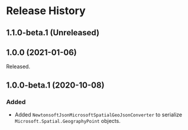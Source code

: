 # Release History

## 1.1.0-beta.1 (Unreleased)


## 1.0.0 (2021-01-06)

Released.

## 1.0.0-beta.1 (2020-10-08)

### Added

- Added `NewtonsoftJsonMicrosoftSpatialGeoJsonConverter` to serialize `Microsoft.Spatial.GeographyPoint` objects.

